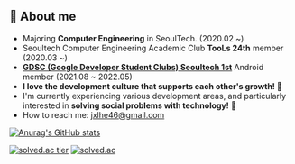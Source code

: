 ## :seedling: About me

- Majoring **Computer Engineering** in SeoulTech. (2020.02 ~) 
- Seoultech Computer Engineering Academic Club **TooLs 24th** member (2020.03 ~) 
- [**GDSC (Google Developer Student Clubs) Seoultech 1st**](https://gdsc-seoultech.github.io/) Android member (2021.08 ~ 2022.05) 
- **I love the development culture that supports each other's growth! 💙** 
- I'm currently experiencing various development areas, and particularly interested in **solving social problems with technology!** 🤝 
- How to reach me: jxlhe46@gmail.com 

[![Anurag's GitHub stats](https://github-readme-stats.vercel.app/api?username=leeeha&theme=flag-india&show_icons=true)](https://github.com/anuraghazra/github-readme-stats)

[![solved.ac tier](http://mazassumnida.wtf/api/generate_badge?boj=jxlhe46)](https://solved.ac/jxlhe46)
[![solved.ac](http://mazandi.herokuapp.com/api?handle=jxlhe46)](https://solved.ac/jxlhe46)

<!-- 
[![Hits](https://hits.seeyoufarm.com/api/count/incr/badge.svg?url=https%3A%2F%2Fgithub.com%2Fleeeha&count_bg=%23B3D938&title_bg=%23555555&icon=&icon_color=%23E7E7E7&title=hits&edge_flat=false)](https://hits.seeyoufarm.com)

[![Top Langs](https://github-readme-stats.vercel.app/api/top-langs/?username=leeeha&layout=compact)](https://github.com/anuraghazra/github-readme-stats)

## :computer: Skills

Experience

![Arduino](https://img.shields.io/badge/-Arduino-00979D?style=for-the-badge&logo=Arduino&logoColor=white)
![Android](https://img.shields.io/badge/Android-3DDC84?style=for-the-badge&logo=android&logoColor=white)

Lauguages

![C](https://img.shields.io/badge/c-%2300599C.svg?style=for-the-badge&logo=c&logoColor=white) 
![C++](https://img.shields.io/badge/c++-%2300599C.svg?style=for-the-badge&logo=c%2B%2B&logoColor=white)
![Python](https://img.shields.io/badge/python-3670A0?style=for-the-badge&logo=python&logoColor=ffdd54)
![Java](https://img.shields.io/badge/java-%23ED8B00.svg?style=for-the-badge&logo=java&logoColor=white)
![Kotlin](https://img.shields.io/badge/kotlin-%230095D5.svg?style=for-the-badge&logo=kotlin&logoColor=white)

Collaboration

![GitHub](https://img.shields.io/badge/github-%23121011.svg?style=for-the-badge&logo=github&logoColor=white)
![Notion](https://img.shields.io/badge/Notion-%23000000.svg?style=for-the-badge&logo=notion&logoColor=white)
![Slack](https://img.shields.io/badge/Slack-4A154B?style=for-the-badge&logo=slack&logoColor=white)

To be continued...

![HTML5](https://img.shields.io/badge/html5-%23E34F26.svg?style=for-the-badge&logo=html5&logoColor=white)
![CSS3](https://img.shields.io/badge/css3-%231572B6.svg?style=for-the-badge&logo=css3&logoColor=white)
![JavaScript](https://img.shields.io/badge/javascript-%23323330.svg?style=for-the-badge&logo=javascript&logoColor=%23F7DF1E)
![MySQL](https://img.shields.io/badge/mysql-%2300f.svg?style=for-the-badge&logo=mysql&logoColor=white)

## :speech_balloon: Contact

[![Velog](https://img.shields.io/badge/Velog-33CC99?style=for-the-badge&logo=vimeo&logoColor=white)](https://velog.io/@jxlhe46)
[![Gmail](https://img.shields.io/badge/Gmail-D14836?style=for-the-badge&logo=gmail&logoColor=white)](mailto:jxlhe46@gmail.com)

## :trophy: Prizes 

- 2020 Seoultech DDR (Drone, 3D printer, Robot) Camp 총장상
- 2022 GDSC KR Winter Hackathon 최우수상

Last Update: 2022.03.20 -->
